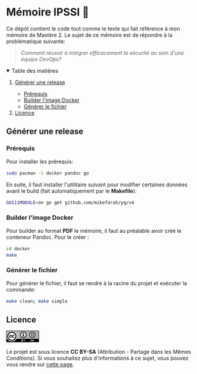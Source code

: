 # Mémoire IPSSI 🚀

Ce dépôt contient le code tout comme le texte qui fait référence à mon mémoire de Mastère 2. Le sujet de ce mémoire est de répondre à la problématique suivante: 

> *Comment réussir à intégrer efficacement la sécurité au sein d'une équipe DevOps?*

<!-- TABLE OF CONTENTS -->
<details open="open">
  <summary>Table des matières</summary>
  <ol>
    <li>
        <a href="#générer-une-release">Générer une release</a></li>
        <ul>
            <li>
                <a href="prérequis">Prérequis</a>
            </li>
            <li>
                <a href="builder-l-image-docker">Builder l'image Docker</a>
            </li>
            <li>
                <a href="générer-le-fichier">Générer le fichier</a>
            </li>
        </ul>
    <li>
        <a href="#licence">Licence</a>
    </li>
  </ol>
</details>

## Générer une release
### Prérequis
Pour installer les prérequis:
```bash
sudo pacman -S docker pandoc go
```
En suite, il faut installer l'utilitaire suivant pour modifier certaines données avant le build (fait automatiquement par le **Makefile**):
```bash
GO111MODULE=on go get github.com/mikefarah/yq/v4
```

### Builder l'image Docker
Pour builder au format **PDF** le mémoire, il faut au préalable avoir créé le conteneur Pandoc.
Pour le créer :
```bash
cd docker
make
```

### Générer le fichier
Pour générer le fichier, il faut se rendre à la racine du projet et exécuter la commande:
```bash
make clean; make simple
```

## Licence
![](img/CCBYSA.png)

Le projet est sous licence **CC BY-SA** (Attribution - Partage dans les Mêmes Conditions).
Si vous souhaitez plus d'informations à ce sujet, vous pouvez vous rendre sur [cette page](https://creativecommons.org/licenses/by-sa/4.0/).